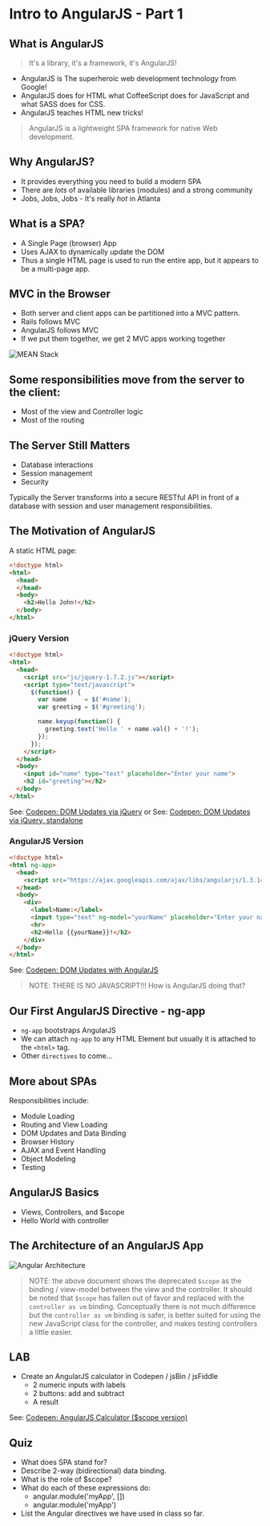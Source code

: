 # Intro to AngularJS - Part 1

## What is AngularJS

> It's a library, it's a framework, it's AngularJS!

* AngularJS is The superheroic web development technology from Google!
* AngularJS does for HTML what CoffeeScript does for JavaScript and what SASS does for CSS.
* AngularJS teaches HTML new tricks!

> AngularJS is a lightweight SPA framework for native Web development.

## Why AngularJS?
* It provides everything you need to build a modern SPA
* There are *lots* of available libraries (modules) and a strong community
* Jobs, Jobs, Jobs - It's really *hot* in Atlanta

## What is a SPA?

* A Single Page (browser) App
* Uses AJAX to dynamically update the DOM
* Thus a single HTML page is used to run the entire app, but it appears to be a multi-page app.

## MVC in the Browser

* Both server and client apps can be partitioned into a MVC pattern.
* Rails follows MVC
* AngularJS follows MVC
* If we put them together, we get 2 MVC apps working together

![MEAN Stack](https://raw.githubusercontent.com/ATL-WDI-Curriculum/angular-intro/master/images/mean-diagram.png)

## Some responsibilities move from the server to the client:

* Most of the view and Controller logic
* Most of the routing

## The Server Still Matters

* Database interactions
* Session management
* Security

Typically the Server transforms into a secure RESTful API in front of a database
with session and user management responsibilities.

## The Motivation of AngularJS

A static HTML page:

```html
<!doctype html>
<html>
  <head>
  </head>
  <body>
    <h2>Hello John!</h2>
  </body>
</html>
```

### jQuery Version

```html
<!doctype html>
<html>
  <head>
    <script src="js/jquery-1.7.2.js"></script>
    <script type="text/javascript">
      $(function() {
        var name     = $('#name');
        var greeting = $('#greeting');

        name.keyup(function() {
          greeting.text('Hello ' + name.val() + '!');
        });
      });
    </script>
  </head>
  <body>
    <input id="name" type="text" placeholder="Enter your name">
    <h2 id="greeting"></h2>
  </body>
</html>
```

See: [Codepen: DOM Updates via jQuery](http://codepen.io/drmikeh/pen/jEKRMj)
or
See: [Codepen: DOM Updates via jQuery, standalone](http://codepen.io/drmikeh/pen/uhxng)

### AngularJS Version

```html
<!doctype html>
<html ng-app>
  <head>
    <script src="https://ajax.googleapis.com/ajax/libs/angularjs/1.3.14/angular.min.js"></script>
  </head>
  <body>
    <div>
      <label>Name:</label>
      <input type="text" ng-model="yourName" placeholder="Enter your name">
      <hr>
      <h2>Hello {{yourName}}!</h2>
    </div>
  </body>
</html>
```

See: [Codepen: DOM Updates with AngularJS](http://codepen.io/drmikeh/pen/emKogJ)

> NOTE: THERE IS NO JAVASCRIPT!!!
> How is AngularJS doing that?


## Our First AngularJS Directive - ng-app

* `ng-app` bootstraps AngularJS
* We can attach `ng-app` to any HTML Element but usually it is attached to the `<html>` tag.
* Other `directives` to come...


## More about SPAs

Responsibilities include:

* Module Loading
* Routing and View Loading
* DOM Updates and Data Binding
* Browser History
* AJAX and Event Handling
* Object Modeling
* Testing

## AngularJS Basics

* Views, Controllers, and $scope
* Hello World with controller

## The Architecture of an AngularJS App

![Angular Architecture](https://raw.githubusercontent.com/ATL-WDI-Curriculum/angular-intro/master/images/angular-architecture.png)

> NOTE: the above document shows the deprecated `$scope` as the binding / view-model between the view and the controller. It should be noted that `$scope` has fallen out of favor and replaced with the `controller as vm` binding. Conceptually there is not much difference but the `controller as vm` binding is safer, is better suited for using the new JavaScript class for the controller, and makes testing controllers a little easier.

## LAB

* Create an AngularJS calculator in Codepen / jsBin / jsFiddle
  - 2 numeric inputs with labels
  - 2 buttons: add and subtract
  - A result

See: [Codepen: AngularJS Calculator ($scope version)](http://codepen.io/drmikeh/pen/lFnsK)


## Quiz

* What does SPA stand for?
* Describe 2-way (bidirectional) data binding.
* What is the role of $scope?
* What do each of these expressions do:
  - angular.module('myApp', [])
  - angular.module('myApp')
* List the Angular directives we have used in class so far.

